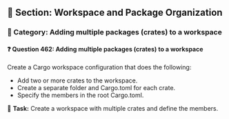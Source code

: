 ## 📘 Section: Workspace and Package Organization
### 🔹 Category: Adding multiple packages (crates) to a workspace
#### ❓ Question 462: Adding multiple packages (crates) to a workspace

Create a Cargo workspace configuration that does the following:

- Add two or more crates to the workspace.
- Create a separate folder and Cargo.toml for each crate.
- Specify the members in the root Cargo.toml.

🔧 **Task:** Create a workspace with multiple crates and define the members.
